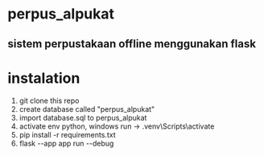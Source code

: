 # perpus_alpukat
sistem perpustakaan offline menggunakan flask
---

# instalation
1. git clone this repo
2. create database called "perpus_alpukat"
3. import database.sql to perpus_alpukat
4. activate env python, windows run -> .venv\Scripts\activate
5. pip install -r requirements.txt
6. flask --app app run --debug
